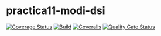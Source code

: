 # practica11-modi-dsi
[![Coverage Status](https://coveralls.io/repos/github/Gith138/practica11-modi-dsi/badge.svg?branch=main)](https://coveralls.io/github/Gith138/practica11-modi-dsi?branch=main)
[![Build](https://github.com/Gith138/practica10-modi-dsi/actions/workflows/build.yml/badge.svg)](https://github.com/Gith138/practica10-modi-dsi/actions/workflows/build.yml)
[![Coveralls](https://github.com/Gith138/practica11-modi-dsi/actions/workflows/coveralls.yml/badge.svg)](https://github.com/Gith138/practica11-modi-dsi/actions/workflows/coveralls.yml)
[![Quality Gate Status](https://sonarcloud.io/api/project_badges/measure?project=Gith138_practica10-modi-dsi&metric=alert_status)](https://sonarcloud.io/summary/new_code?id=Gith138_practica10-modi-dsi)

